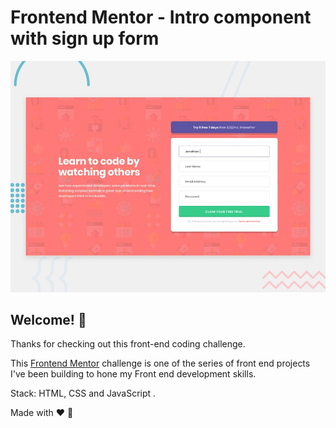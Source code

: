 # Frontend Mentor - Intro component with sign up form

![Design preview for the Intro component with sign up form coding challenge](./design/desktop-preview.jpg)

## Welcome! 👋

Thanks for checking out this front-end coding challenge.

This [Frontend Mentor](https://www.frontendmentor.io) challenge is one of the series of front end projects I've been building to hone my Front end development skills. 

Stack:
HTML, CSS and JavaScript .

Made with ❤ 🚀
